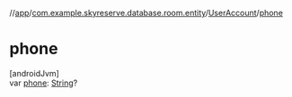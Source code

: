 //[app](../../../index.md)/[com.example.skyreserve.database.room.entity](../index.md)/[UserAccount](index.md)/[phone](phone.md)

# phone

[androidJvm]\
var [phone](phone.md): [String](https://kotlinlang.org/api/latest/jvm/stdlib/kotlin/-string/index.html)?
